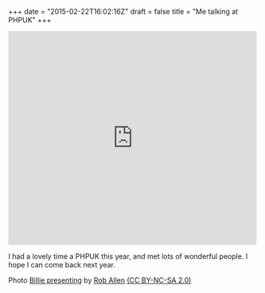 +++
date = "2015-02-22T16:02:16Z"
draft = false
title = "Me talking at PHPUK"
+++
<iframe src="https://www.flickr.com/photos/akrabat/16601798701/player/" width="99%" max-width="645" height="430" frameborder="0" allowfullscreen webkitallowfullscreen mozallowfullscreen oallowfullscreen msallowfullscreen></iframe>

I had a lovely time a PHPUK this year, and met lots of wonderful people. I hope I can come back next year.

Photo [Billie presenting](https://www.flickr.com/photos/akrabat/16601798701/) by [Rob Allen](https://www.flickr.com/photos/akrabat/) [(CC BY-NC-SA 2.0)](https://creativecommons.org/licenses/by-nc-sa/2.0/)
